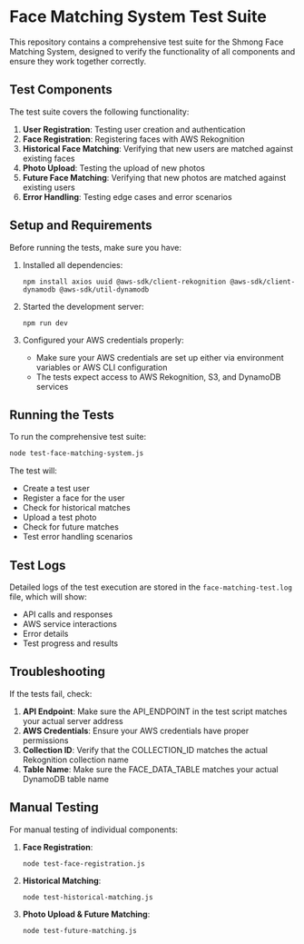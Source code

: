 # Face Matching System Test Suite

This repository contains a comprehensive test suite for the Shmong Face Matching System, designed to verify the functionality of all components and ensure they work together correctly.

## Test Components

The test suite covers the following functionality:

1. **User Registration**: Testing user creation and authentication
2. **Face Registration**: Registering faces with AWS Rekognition
3. **Historical Face Matching**: Verifying that new users are matched against existing faces
4. **Photo Upload**: Testing the upload of new photos
5. **Future Face Matching**: Verifying that new photos are matched against existing users
6. **Error Handling**: Testing edge cases and error scenarios

## Setup and Requirements

Before running the tests, make sure you have:

1. Installed all dependencies:
   ```
   npm install axios uuid @aws-sdk/client-rekognition @aws-sdk/client-dynamodb @aws-sdk/util-dynamodb
   ```

2. Started the development server:
   ```
   npm run dev
   ```

3. Configured your AWS credentials properly:
   - Make sure your AWS credentials are set up either via environment variables or AWS CLI configuration
   - The tests expect access to AWS Rekognition, S3, and DynamoDB services

## Running the Tests

To run the comprehensive test suite:

```bash
node test-face-matching-system.js
```

The test will:
- Create a test user
- Register a face for the user
- Check for historical matches
- Upload a test photo
- Check for future matches
- Test error handling scenarios

## Test Logs

Detailed logs of the test execution are stored in the `face-matching-test.log` file, which will show:
- API calls and responses
- AWS service interactions
- Error details
- Test progress and results

## Troubleshooting

If the tests fail, check:

1. **API Endpoint**: Make sure the API_ENDPOINT in the test script matches your actual server address
2. **AWS Credentials**: Ensure your AWS credentials have proper permissions
3. **Collection ID**: Verify that the COLLECTION_ID matches the actual Rekognition collection name
4. **Table Name**: Make sure the FACE_DATA_TABLE matches your actual DynamoDB table name

## Manual Testing

For manual testing of individual components:

1. **Face Registration**:
   ```
   node test-face-registration.js
   ```

2. **Historical Matching**:
   ```
   node test-historical-matching.js
   ```

3. **Photo Upload & Future Matching**:
   ```
   node test-future-matching.js
   ``` 